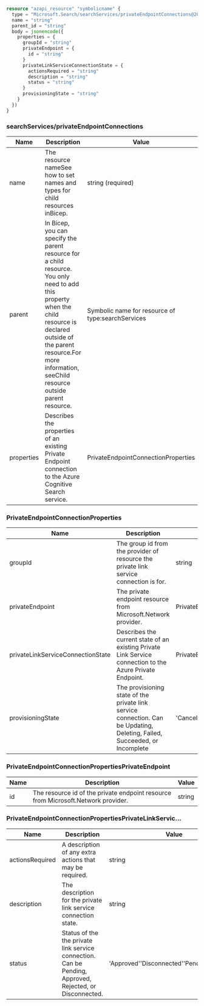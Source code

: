 ```terraform
resource "azapi_resource" "symbolicname" {
  type = "Microsoft.Search/searchServices/privateEndpointConnections@2022-09-01"
  name = "string"
  parent_id = "string"
  body = jsonencode({
    properties = {
      groupId = "string"
      privateEndpoint = {
        id = "string"
      }
      privateLinkServiceConnectionState = {
        actionsRequired = "string"
        description = "string"
        status = "string"
      }
      provisioningState = "string"
    }
  })
}

```

### searchServices/privateEndpointConnections

| Name | Description | Value |
|-|-|-|
| name | The resource nameSee how to set names and types for child resources inBicep. | string (required) |
| parent | In Bicep, you can specify the parent resource for a child resource. You only need to add this property when the child resource is declared outside of the parent resource.For more information, seeChild resource outside parent resource. | Symbolic name for resource of type:searchServices |
| properties | Describes the properties of an existing Private Endpoint connection to the Azure Cognitive Search service. | PrivateEndpointConnectionProperties |


### PrivateEndpointConnectionProperties

| Name | Description | Value |
|-|-|-|
| groupId | The group id from the provider of resource the private link service connection is for. | string |
| privateEndpoint | The private endpoint resource from Microsoft.Network provider. | PrivateEndpointConnectionPropertiesPrivateEndpoint |
| privateLinkServiceConnectionState | Describes the current state of an existing Private Link Service connection to the Azure Private Endpoint. | PrivateEndpointConnectionPropertiesPrivateLinkServic... |
| provisioningState | The provisioning state of the private link service connection. Can be Updating, Deleting, Failed, Succeeded, or Incomplete | 'Canceled''Deleting''Failed''Incomplete''Succeeded''Updating' |


### PrivateEndpointConnectionPropertiesPrivateEndpoint

| Name | Description | Value |
|-|-|-|
| id | The resource id of the private endpoint resource from Microsoft.Network provider. | string |


### PrivateEndpointConnectionPropertiesPrivateLinkServic...

| Name | Description | Value |
|-|-|-|
| actionsRequired | A description of any extra actions that may be required. | string |
| description | The description for the private link service connection state. | string |
| status | Status of the the private link service connection. Can be Pending, Approved, Rejected, or Disconnected. | 'Approved''Disconnected''Pending''Rejected' |


